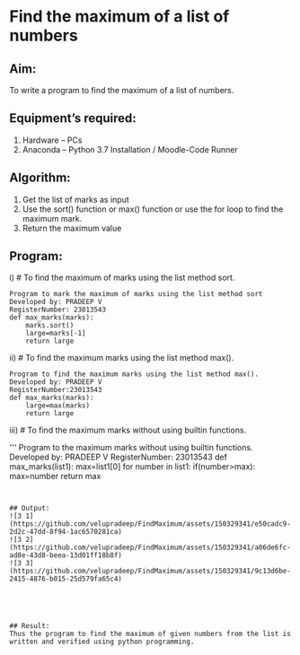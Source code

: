 # Find the maximum of a list of numbers
## Aim:
To write a program to find the maximum of a list of numbers.
## Equipment’s required:
1.	Hardware – PCs
2.	Anaconda – Python 3.7 Installation / Moodle-Code Runner
## Algorithm:
1.	Get the list of marks as input
2.	Use the sort() function or max() function or use the for loop to find the maximum mark.
3.	Return the maximum value
## Program:

i)	# To find the maximum of marks using the list method sort.
```
Program to mark the maximum of marks using the list method sort
Developed by: PRADEEP V 
RegisterNumber: 23013543
def max_marks(marks):
    marks.sort()
    large=marks[-1]
    return large

```

ii)	# To find the maximum marks using the list method max().
```
Program to find the maximum marks using the list method max().
Developed by: PRADEEP V
RegisterNumber:23013543 
def max_marks(marks):
    large=max(marks)
    return large
```

iii) # To find the maximum marks without using builtin functions.

''' 
Program to the maximum marks without using builtin functions.
Developed by: PRADEEP V
RegisterNumber: 23013543
def max_marks(list1):
    max=list1[0]
    for number in list1:
        if(number>max):
            max=number
    return max
```


## Output:
![3 1](https://github.com/velupradeep/FindMaximum/assets/150329341/e50cadc9-2d2c-47dd-8f94-1ac6570281ca)
![3 2](https://github.com/velupradeep/FindMaximum/assets/150329341/a06de6fc-ad8e-43d8-beea-13d01ff18b8f)
![3 3](https://github.com/velupradeep/FindMaximum/assets/150329341/9c13d6be-2415-4876-b015-25d579fa65c4)





## Result:
Thus the program to find the maximum of given numbers from the list is written and verified using python programming.
